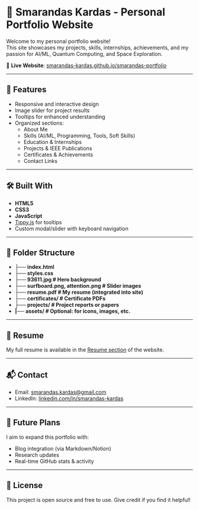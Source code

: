 # 🌟 Smarandas Kardas - Personal Portfolio Website

Welcome to my personal portfolio website!  
This site showcases my projects, skills, internships, achievements, and my passion for AI/ML, Quantum Computing, and Space Exploration.

🚀 **Live Website**: [smarandas-kardas.github.io/smarandas-portfolio](https://smarandas-kardas.github.io/Smarandas-Portfolio/)

---

## 📄 Features

- Responsive and interactive design
- Image slider for project results
- Tooltips for enhanced understanding
- Organized sections:
  - About Me
  - Skills (AI/ML, Programming, Tools, Soft Skills)
  - Education & Internships
  - Projects & IEEE Publications
  - Certificates & Achievements
  - Contact Links

---

## 🛠️ Built With

- **HTML5**
- **CSS3**
- **JavaScript**
- [Tippy.js](https://atomiks.github.io/tippyjs/) for tooltips
- Custom modal/slider with keyboard navigation

---

## 📂 Folder Structure

- **├── index.html**
- **├── styles.css**
- **├── 93611.jpg # Hero background**
- **├── surfboard.png, attention.png # Slider images**
- **├── resume.pdf # My resume (integrated into site)**
- **├── certificates/ # Certificate PDFs**
- **├── projects/ # Project reports or papers**
- **|── assets/ # Optional: for icons, images, etc.**

---

## 📜 Resume

My full resume is available in the [Resume section](https://smarandas-kardas.github.io/smarandas-portfolio/#RESUME) of the website.

---

## 📬 Contact

- Email: [smarandas.kardas@gmail.com](mailto:smarandas.kardas@gmail.com)
- LinkedIn: [linkedin.com/in/smarandas-kardas](https://linkedin.com/in/smarandas-kardas)

---

## 🧠 Future Plans

I aim to expand this portfolio with:

- Blog integration (via Markdown/Notion)
- Research updates
- Real-time GitHub stats & activity

---

## 🔖 License

This project is open source and free to use. Give credit if you find it helpful!
